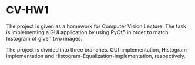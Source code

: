 # CV-HW1

The project is given as a homework for Computer Vision Lecture. The task is implementing a GUI application by using PyQt5 in order to match histogram of given two images. 

The project is divided into three branches. GUI-implementation, Histogram-implementation and Histogram-Equalization-implementation, respectively. 

